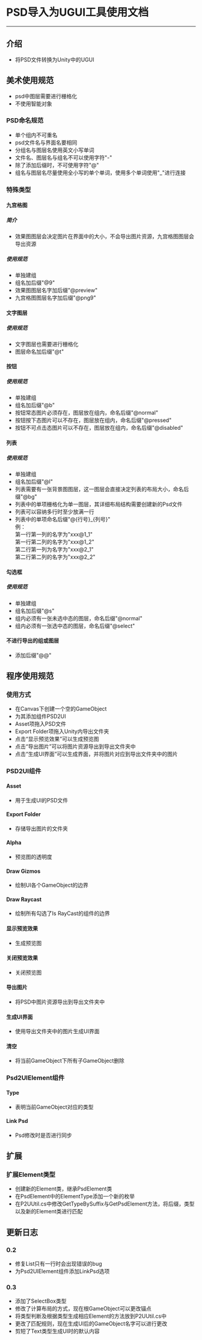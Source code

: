 # PSD导入为UGUI工具使用文档


----
## 介绍
- 将PSD文件转换为Unity中的UGUI

## 美术使用规范
- psd中图层需要进行栅格化
- 不使用智能对象

### PSD命名规范
- 单个组内不可重名
- psd文件名与界面名要相同
- 分组名与图层名使用英文小写单词
- 文件名、图层名与组名不可以使用字符"-"
- 除了添加后缀时，不可使用字符"@"
- 组名与图层名尽量使用全小写的单个单词，使用多个单词使用"_"进行连接

### 特殊类型
#### 九宫格图
##### 简介
- 效果图图层会决定图片在界面中的大小，不会导出图片资源，九宫格图图层会导出资源
##### 使用规范
- 单独建组
- 组名加后缀"@9"
- 效果图图层名字加后缀"@preview"
- 九宫格图图层名字加后缀"@png9"


#### 文字图层
##### 使用规范
- 文字图层也需要进行栅格化
- 图层命名加后缀"@t"

#### 按钮
##### 使用规范
- 单独建组
- 组名加后缀"@b"
- 按钮常态图片必须存在，图层放在组内，命名后缀"@normal"
- 按钮按下态图片可以不存在，图层放在组内，命名后缀"@pressed"
- 按钮不可点击态图片可以不存在，图层放在组内，命名后缀"@disabled"

#### 列表
##### 使用规范
- 单独建组
- 组名加后缀"@l"
- 列表需要有一张背景图图层，这一图层会直接决定列表的布局大小，命名后缀"@bg"
- 列表中的单项栅格化为单一图层，其详细布局结构需要创建新的Psd文件
- 列表可以容纳多行时至少放满一行
- 列表中的单项命名后缀"@{行号}_{列号}"  
例：  
第一行第一列的名字为"xxx@1_1"  
第一行第二列的名字为"xxx@1_2"  
第二行第一列为名字为"xxx@2_1"  
第二行第二列的名字为"xxx@2_2"

#### 勾选框
##### 使用规范
- 单独建组
- 组名加后缀"@s"
- 组内必须有一张未选中态的图层，命名后缀"@normal"
- 组内必须有一张选中态的图层，命名后缀"@select"

#### 不进行导出的组或图层
- 添加后缀"@@"

## 程序使用规范
### 使用方式
- 在Canvas下创建一个空的GameObject
- 为其添加组件PSD2UI
- Asset项拖入PSD文件
- Export Folder项拖入Unity内导出文件夹
- 点击“显示预览效果”可以生成预览图
- 点击“导出图片”可以将图片资源导出到导出文件夹中
- 点击“生成UI界面”可以生成界面，并将图片对应到导出文件夹中的图片

### PSD2UI组件
#### Asset
- 用于生成UI的PSD文件

#### Export Folder
- 存储导出图片的文件夹

#### Alpha
- 预览图的透明度

#### Draw Gizmos
- 绘制UI各个GameObject的边界

#### Draw Raycast
- 绘制所有勾选了Is RayCast的组件的边界

#### 显示预览效果
- 生成预览图

#### 关闭预览效果
- 关闭预览图

#### 导出图片
- 将PSD中图片资源导出到导出文件夹中

#### 生成UI界面
- 使用导出文件夹中的图片生成UI界面

#### 清空
- 将当前GameObject下所有子GameObject删除

### Psd2UIElement组件
#### Type
- 表明当前GameObject对应的类型

#### Link Psd
- Psd修改时是否进行同步

## 扩展
### 扩展Element类型
- 创建新的Element类，继承PsdElement类
- 在PsdElement中的ElementType添加一个新的枚举
- 在P2UUtil.cs中修改GetTypeBySuffix与GetPsdElement方法，将后缀，类型以及新的Element类进行匹配

## 更新日志
### 0.2
- 修复List只有一行时会出现错误的bug
- 为Psd2UIElement组件添加LinkPsd选项

### 0.3
- 添加了SelectBox类型
- 修改了计算布局的方式，现在根GameObject可以更改锚点  
- 将类型判断及根据类型生成相应Element的方法放到P2UUtil.cs中  
- 更改了匹配规则，现在生成UI后的GameObject名字可以进行更改  
- 剪短了Text类型生成UI时的默认内容
